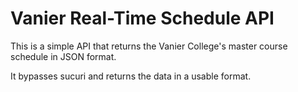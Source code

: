 # Vanier Real-Time Schedule API

This is a simple API that returns the Vanier College's master course schedule in JSON format.

It bypasses sucuri and returns the data in a usable format.
